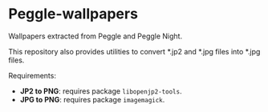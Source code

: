 # Peggle-wallpapers
Wallpapers extracted from Peggle and Peggle Night.

This repository also provides utilities to convert *.jp2 and *.jpg files into *.jpg files.

Requirements:

* **JP2 to PNG**: requires package `libopenjp2-tools`.
* **JPG to PNG**: requires package `imagemagick`.
